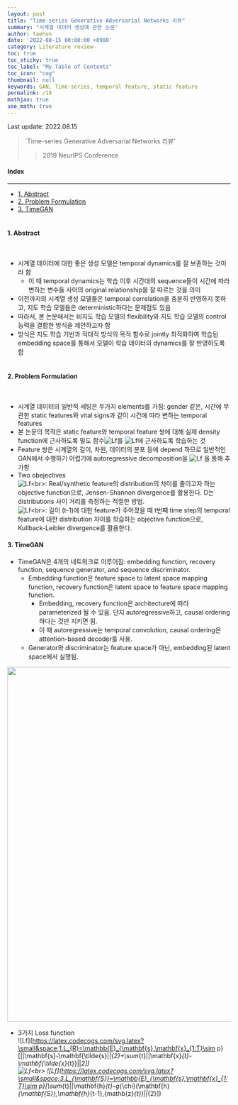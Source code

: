 ```yaml
---
layout: post
title: "Time-series Generative Adversarial Networks 리뷰"
summary: "시계열 데이터 생성에 관한 논문"
author: taehun
date: '2022-08-15 00:00:00 +0900'
category: Literature review
toc: true
toc_sticky: true
toc_label: "My Table of Contents"
toc_icon: "cog"
thumbnail: null
keywords: GAN, Time-series, temporal feature, static feature
permalink: /18
mathjax: true
use_math: true
---
```


Last update: 2022.08.15<br>

> `Time-series Generative Adversarial Networks 리뷰'<br>
> > 2019 NeurIPS Conference

#### Index
---

- [1. Abstract](#1-abstract)
- [2. Problem Formulation](#2-problem-formulation)
- [3. TimeGAN](#3-timegan)<br><br>

#### **1. Abstract**
  
<br>

- 시계열 데이터에 대한 좋은 생성 모델은 temporal dynamics를 잘 보존하는 것이라 함
  - 이 때 temporal dynamics는 학습 이후 시간대의 sequence들이 시간에 따라 변하는 변수들 사이의 original relationship을 잘 따르는 것을 의미
- 이전까지의 시계열 생성 모델들은 temporal correlation을 충분히 반영하지 못하고, 지도 학습 모델들은 deterministic하다는 문제점도 있음
- 따라서, 본 논문에서는 비지도 학습 모델의 flexibility와 지도 학습 모델의 control 능력을 결합한 방식을 제안하고자 함
- 방식은 지도 학습 기반과 적대적 방식의 목적 함수로 jointly 최적화하여 학습된 embedding space를 통해서 모델이 학습 데이터의 dynamics를 잘 반영하도록 함<br><br>

#### **2. Problem Formulation**

<br>

- 시계열 데이터의 일반적 세팅은 두가지 elements를 가짐: gender 같은, 시간에 무관한 static features와 vital signs과 같이 시간에 따라 변하는 temporal features
- 본 논문의 목적은 static feature와 temporal feature 쌍에 대해 실제 density function에 근사하도록 밀도 함수![Lf](https://latex.codecogs.com/svg.latex?\small&space;\hat{p}(\mathbf{S},\mathbf{X}_{1:T}))를 ![Lf](https://latex.codecogs.com/svg.latex?\small&space;p(\mathbf{S},\mathbf{X}_{1:T}))에 근사하도록 학습하는 것
- Feature 쌍은 시계열의 길이, 차원, 데이터의 분포 등에 depend 하므로 일반적인 GAN에서 수행하기 어렵기에 autoregressive decomposition을 
![Lf](https://latex.codecogs.com/svg.latex?\small&space;p(\mathbf{S},\mathbf{X}_{1:T})=p(\mathbf{S})\prod&space;_{t}p(\mathbf{X_{t}}|\mathbf{S},\mathbf{X_{1:t-1}})) 을 통해 추가함
- Two obejectives<br>
![Lf](https://latex.codecogs.com/svg.latex?\small&space;1.\underset{\hat{p}}{min}D(p(\mathbf{S},\mathbf{X_{1:T})||\hat{p}(\mathbf{S},\mathbf{X_{1:T})))<br>: Real/synthetic feature의 distribution의 차이를 줄이고자 하는 objective function으로, Jensen-Shannon divergence를 활용한다. D는 distributions 사이 거리를 측정하는 적절한 방법.<br>
![Lf](https://latex.codecogs.com/svg.latex?\small&space;2.\underset{\hat{p}}{min}D(p(\mathbf{X_{t}}|\mathbf{S},\mathbf{X_{1:T})||\hat{p}(\mathbf{X_{t}}|\mathbf{S},\mathbf{X_{1:T})))<br>: 길이 (t-1)에 대한 feature가 주어졌을 때 t번째 time step의 temporal feature에 대한 distribution 차이를 학습하는 objective function으로, Kullback-Leibler divergence를 활용한다.<br>

#### **3. TimeGAN**

- TimeGAN은 4개의 네트워크로 이루어짐: embedding function, recovery function, sequence generator, and sequence discriminator.
  - Embedding function은 feature space to latent space mapping function, recovery function은 latent space to feature space mapping function.
    - Embedding, recovery function은 architecture에 따라 parameterized 될 수 있음. 단지 autoregressive하고, causal ordering 하다는 것만 지키면 됨.
    - 이 때 autoregressive는 temporal convolution, causal ordering은 attention-based decoder를 사용.
  - Generator와 discriminator는 feature space가 아닌, embedding된 latent space에서 실행됨.

<p align="center">
  <img src="https://user-images.githubusercontent.com/86653075/184839646-f7cee316-ffea-4cb4-a1f5-46f473f49ba8.png" width="800" height="auto">
</p>

- 3가지 Loss function<br>
![Lf](https://latex.codecogs.com/svg.latex?\small&space;1.L_{R}=\mathbb{E}_{\mathbf{s},\mathbf{x}_{1:T}\sim p}[||\mathbf{s}-\mathbf{\tilde{s}||_{2}+\sum_{t}||\mathbf{x}_{t}-\mathbf{\tilde{x}_{t}}||_2])<br>
![Lf](https://latex.codecogs.com/svg.latex?\small&space;2.L_{U}=\mathbb{E}_{\mathbf{s},\mathbf{x}_{1:T}\sim&space;p}[logy_{\mathbf{S}}&plus;\sum_{t}log{y_{t}}]&plus;\mathbb{E}_{\mathbf{s},\mathbf{x}_{1:T}\sim&space;\hat{p}}[log(1-\hat{p}_{\mathbf{S}})&plus;\sum_{t}log(1-\hat{y}_{t})])<br>
![Lf](https://latex.codecogs.com/svg.latex?\small&space;3.L_{\mathbf{S}}=\mathbb{E}_{\mathbf{s},\mathbf{x}_{1:T}\sim p}[\sum_{t}||\mathbf{h}_{t}-g_{\chi}(\mathbf{h}_{\mathbf{S}},\mathbf{h}_{t-1},{mathb{z}_{t})||_{2}])

